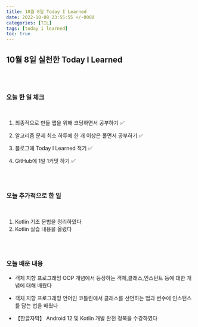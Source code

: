 ```yaml
---
title: 10월 8일 Today I Learned
date: 2022-10-08 23:55:55 +/-0000
categories: [TIL]
tags: [today i learned]
toc: true
---
```


## 10월 8일 실천한 Today I Learned

<br><br>

### 오늘 한 일 체크
<br>

1. 최종적으로 만들 앱을 위해 코딩하면서 공부하기 ✅

2. 알고리즘 문제 최소 하루에 한 개 이상은 풀면서 공부하기 ✅

3. 블로그에 Today I Learned 적기 ✅

4. GitHub에 1일 1커밋 하기 ✅

<br><br>

### 오늘 추가적으로 한 일
<br>

1. Kotlin 기초 문법을 정리하였다
1. Kotlin 실습 내용을 올렸다

<br><br>

### 오늘 배운 내용

* 객체 지향 프로그래밍 OOP 개념에서 등장하는 객체,클래스,인스턴트 등에 
대한 개념에 대해 배웠다

* 객체 지향 프로그래밍 언어인 코틀린에서 클래스를 선언하는 법과 변수에 인스턴스를
담는 법을 배웠다

* 【한글자막】 Android 12 및 Kotlin 개발 완전 정복을 수강하였다

